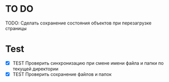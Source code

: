 # TO DO
TODO: Сделать сохранение состояния объектов при перезагрузке страницы

# Test
- [x] TEST Проверить синхронизацию при смене имени файла и папки по текущей директории
- [x] TEST Проверить сохранение файлов и папок